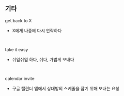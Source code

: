 ## 기타

get back to X
- X에게 나중에 다시 연락하다

<br>

take it easy
- 쉬엄쉬엄 하다, 쉬다, 가볍게 보내다

<br>

calendar invite
- 구글 캘린더 앱에서 상대방의 스케줄을 잡기 위해 보내는 요청
